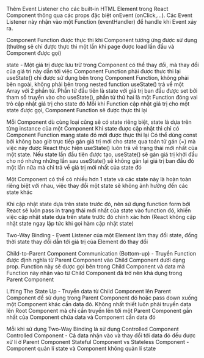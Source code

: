 Thêm Event Listener cho các built-in HTML Element trong React Component thông qua các props đặc biệt onEvent (onClick,...). Các Event Listener này nhận vào một Function (eventHandler) để handle khi Event xảy ra.

Component Function được thực thi khi Component tương ứng được sử dụng (thường sẽ chỉ được thực thi một lần khi page được load lần đầu và Component <App /> được gọi)

state - Một giá trị được lưu trữ trong Component có thể thay đổi, mà thay đổi của giá trị này dẫn tới việc Component Function phải được thực thi lại
useState() chỉ được sử dụng bên trong Component Function, không phải bên ngoài, không phải bên trong nested function
useState() trả về một Array với 2 phần tử. Phần tử đầu tiên là state với giá trị ban đầu được set bởi tham số truyền vào cho useState(), phần tử thứ hai là một Function đóng vai trò cập nhật giá trị cho state đó
Mỗi khi Function cập nhật giá trị cho một state được gọi, Component Function sẽ được thực thi lại

Mỗi Component dù cùng loại cũng sẽ có state riêng biệt, state là dựa trên từng instance của một Component
Khi state được cập nhật thì chỉ có Component Function mang state đó mới được thực thi lại
Có thể dùng const bởi không bao giờ trực tiếp gán giá trị mới cho state qua toán tử gán (=) mà việc này được React thực hiện
useState() luôn trả về trạng thái mới nhất của một state. Nếu state lần đầu tiên được tạo, useState() sẽ gán giá trị khởi đầu cho nó nhưng những lần sau useState() sẽ không gán lại giá trị ban đầu đó một lần nữa mà chỉ trả về giá trị mới nhất của state đó

Một Component có thể có nhiều hơn 1 state và các state này là hoàn toàn riêng biệt với nhau, việc thay đổi một state sẽ không ảnh hưởng đến các state khác

Khi cập nhật state dựa trên state trước đó, nên sử dụng function form bởi React sẽ luôn pass in trạng thái mới nhất của state vào function đó, khiến việc cập nhật state dựa trên state trước đó chính xác hơn (React không cập nhật state ngay lập tức khi gọi hàm cập nhật state)

Two-Way Binding - Event Listener của một Element làm thay đổi state, đồng thời state thay đổi dẫn tới giá trị của Element đó thay đổi

Child-to-Parent Component Communication (Bottom-up) - Truyền Function được định nghĩa từ Parent Component vào Child Component dưới dạng prop. Function này sẽ được gọi bên trong Child Component và data mà Function này nhận vào từ Child Component đã trở nên khả dụng trong Parent Component

Lifting The State Up - Truyền data từ Child Component lên Parent Component để sử dụng trong Parent Component đó hoặc pass down xuống một Component khác cần data đó. Không nhất thiết luôn phải truyền data lên Root Component mà chỉ cần truyền lên tới một Parent Component gần nhất của Component chứa data và Component cần data đó

Mỗi khi sử dụng Two-Way Binding là sử dụng Controlled Component
Controlled Component - Cả data nhận vào và thay đổi tới data đó đều được xử lí ở Parent Component
Stateful Component vs Stateless Component - Component quản lí state và Component không quản lí state

